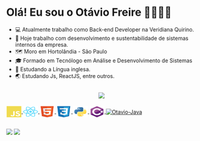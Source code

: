 # Olá! Eu sou o Otávio Freire 👋🏽👨🏽
- 💻 Atualmente trabalho como Back-end Developer na Veridiana Quirino.
- 🔭 Hoje trabalho com desenvolvimento e sustentabilidade de sistemas internos da empresa.
- 🗺 Moro em Hortolândia - São Paulo
- 🎓 Formado em Tecnólogo em Análise e Desenvolvimento de Sistemas
- 🌱 Estudando a Língua inglesa.
- 🌏 Estudando Js, ReactJS, entre outros.
## 
<div align="center">
  <a href="https://github.com/OtavioFreire">
  <img height="180em" src="https://github-readme-stats.vercel.app/api/top-langs/?username=OtavioFreire&layout=compact&langs_count=7&theme=dark"/>
</div>  
<div style="display: inline_block"><br>
  <img align="center" alt="Otavio-Js" height="30" width="40" src="https://raw.githubusercontent.com/devicons/devicon/master/icons/javascript/javascript-plain.svg">
  <img align="center" alt="Otavio-React" height="30" width="40" src="https://raw.githubusercontent.com/devicons/devicon/master/icons/react/react-original.svg">
  <img align="center" alt="Otavio-HTML" height="30" width="40" src="https://raw.githubusercontent.com/devicons/devicon/master/icons/html5/html5-original.svg">
  <img align="center" alt="Otavio-CSS" height="30" width="40" src="https://raw.githubusercontent.com/devicons/devicon/master/icons/css3/css3-original.svg">
  <img align="center" alt="Otavio-Python" height="30" width="40" src="https://raw.githubusercontent.com/devicons/devicon/master/icons/python/python-original.svg">
  <img align="center" alt="Otavio-Csharp" height="30" width="40" src="https://raw.githubusercontent.com/devicons/devicon/master/icons/csharp/csharp-original.svg">
  <img align="center" alt="Otavio-Java" height="30" width="40" src="https://cdn.jsdelivr.net/gh/devicons/devicon/icons/java/java-original.svg" />
</div>
  
##
<div>
  <a href="https://www.instagram.com/tavio_freire/" target="_blank"><img src="https://img.shields.io/badge/-Instagram-%23E4405F?style=for-the-badge&logo=instagram&logoColor=white" target="_blank"></a>
  <a href="https://www.linkedin.com/in/otavio-pereira-freire-029368173/" target="_blank"><img src="https://img.shields.io/badge/-LinkedIn-%230077B5?style=for-the-badge&logo=linkedin&logoColor=white" target="_blank"></a> 
</div>
